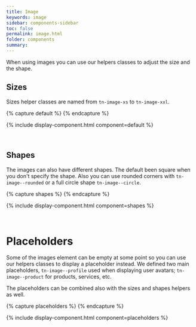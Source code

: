 ```yaml
---
title: Image
keywords: image
sidebar: components-sidebar
toc: false
permalink: image.html
folder: components
summary:
---
```


When using images you can use our helpers classes to adjust the size and the shape.

## Sizes

Sizes helper classes are named from `tn-image-xs` to `tn-image-xxl`.

{% capture default %}
<span class="tn-image tn-image--xs" aria-label="Image label" style="background-image: url('https://placeimg.com/400/400/nature');"></span>
<span class="tn-image tn-image--s" aria-label="Image label" style="background-image: url('https://placeimg.com/400/400/nature');"></span>
<span class="tn-image tn-image--m" aria-label="Image label" style="background-image: url('https://placeimg.com/400/400/nature');"></span>
<span class="tn-image tn-image--l" aria-label="Image label" style="background-image: url('https://placeimg.com/400/400/nature');"></span>
<span class="tn-image tn-image--xl" aria-label="Image label" style="background-image: url('https://placeimg.com/400/400/nature');"></span>
<span class="tn-image tn-image--xxl" aria-label="Image label" style="background-image: url('https://placeimg.com/400/400/nature');"></span>
{% endcapture %}

{% include display-component.html component=default %}

<br>

## Shapes

The images can also have different shapes. The default been square when you don't specify the shape. Also you can use rounded corners with `tn-image--rounded` or a full circle shape `tn-image--circle`. 

{% capture shapes %}
<span class="tn-image tn-image--xxl" aria-label="Image label" style="background-image: url('https://placeimg.com/400/400/nature');"></span>
<span class="tn-image tn-image--xxl tn-image--rounded" aria-label="Image label" style="background-image: url('https://placeimg.com/400/400/nature');"></span>
<span class="tn-image tn-image--xxl tn-image--circle" aria-label="Image label" style="background-image: url('https://placeimg.com/400/400/nature');"></span>
{% endcapture %}

{% include display-component.html component=shapes %}

<br>

# Placeholders

Some of the images element can be empty at some point so you can use our helpers classes to display a placeholder instead. We defined two main placeholders, `tn-image--profile` used when displaying user avatars; `tn-image--product` for products, services, etc.

The placeholders can be combined also with the sizes and shapes helpers as well.

{% capture placeholders %}
<span class="tn-image tn-image--xl tn-image--rounded tn-image--product" aria-label="Product"></span>
<span class="tn-image tn-image--xxl tn-image--rounded tn-image--product" aria-label="Product"></span>
<span class="tn-image tn-image--xl tn-image--circle tn-image--profile" aria-label="John Smith"></span>
<span class="tn-image tn-image--xxl tn-image--circle tn-image--profile" aria-label="John Smith"></span>
{% endcapture %}

{% include display-component.html component=placeholders %}
